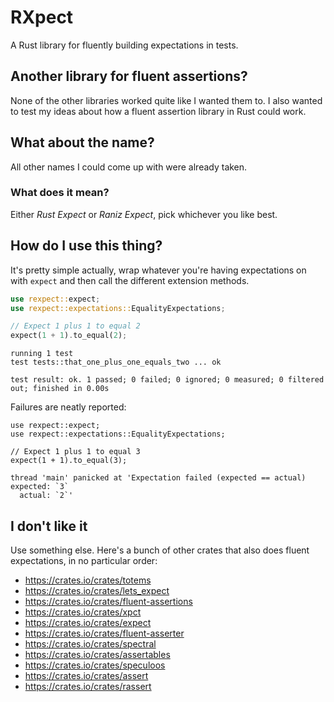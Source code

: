 # RXpect

A Rust library for fluently building expectations in tests.

## Another library for fluent assertions?

None of the other libraries worked quite like I wanted them to.
I also wanted to test my ideas about how a fluent assertion library in Rust could work.

## What about the name?

All other names I could come up with were already taken.

### What does it mean?

Either _Rust Expect_ or _Raniz Expect_, pick whichever you like best.

## How do I use this thing?

It's pretty simple actually,
wrap whatever you're having expectations on with `expect` and then call the different
extension methods.

```rust
use rexpect::expect;
use rexpect::expectations::EqualityExpectations;

// Expect 1 plus 1 to equal 2
expect(1 + 1).to_equal(2);
```

```shell
running 1 test
test tests::that_one_plus_one_equals_two ... ok

test result: ok. 1 passed; 0 failed; 0 ignored; 0 measured; 0 filtered out; finished in 0.00s
```

Failures are neatly reported:

```rust,no_run
use rexpect::expect;
use rexpect::expectations::EqualityExpectations;

// Expect 1 plus 1 to equal 3
expect(1 + 1).to_equal(3);
```

```shell
thread 'main' panicked at 'Expectation failed (expected == actual)
expected: `3`
  actual: `2`'

```



## I don't like it

Use something else.
Here's a bunch of other crates that also does fluent expectations,
in no particular order:

- https://crates.io/crates/totems
- https://crates.io/crates/lets_expect
- https://crates.io/crates/fluent-assertions
- https://crates.io/crates/xpct
- https://crates.io/crates/expect
- https://crates.io/crates/fluent-asserter
- https://crates.io/crates/spectral
- https://crates.io/crates/assertables
- https://crates.io/crates/speculoos
- https://crates.io/crates/assert
- https://crates.io/crates/rassert
